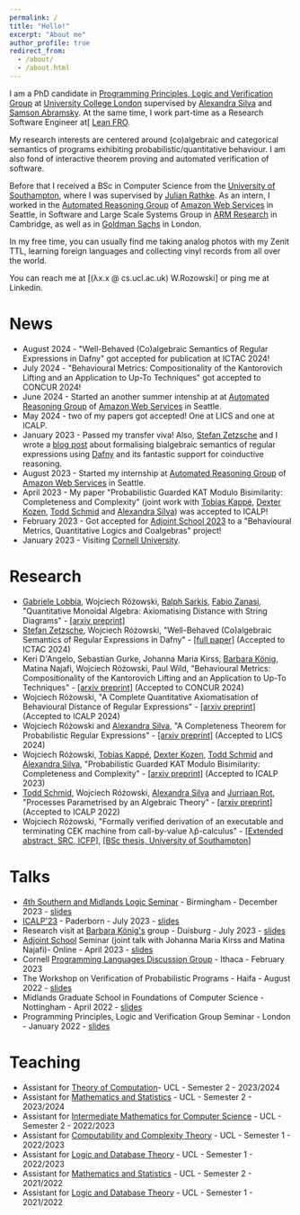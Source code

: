 ```yaml
---
permalink: /
title: "Hello!"
excerpt: "About me"
author_profile: true
redirect_from: 
  - /about/
  - /about.html
---
```


I am a PhD candidate in [Programming Principles, Logic and Verification Group](http://pplv.cs.ucl.ac.uk/welcome/) at [University College London](https://www.ucl.ac.uk/) supervised by [Alexandra Silva](https://alexandrasilva.org/#/main.html) and [Samson Abramsky](https://www.cs.ox.ac.uk/people/samson.abramsky/). At the same time, I work part-time as a Research Software Engineer at[ [Lean FRO](https://lean-fro.org).

My research interests are centered around (co)algebraic and categorical semantics of programs exhibiting probabilistic/quantitative behaviour. I am also fond of interactive theorem proving and automated verification of software.

Before that I received a BSc in Computer Science from the [University of Southampton](https://www.ecs.soton.ac.uk/), where I was supervised by [Julian Rathke](https://www.ecs.soton.ac.uk/people/jr1a06). As an intern, I worked in the [Automated Reasoning Group](https://aws.amazon.com/security/provable-security/) of [Amazon Web Services](https://aws.amazon.com/) in Seattle, in Software and Large Scale Systems Group in [ARM Research](https://www.arm.com/resources/research) in Cambridge, as well as in [Goldman Sachs](https://www.goldmansachs.com/careers/divisions/engineering/) in London.

In my free time, you can usually find me taking analog photos with my Zenit TTL, learning foreign languages and collecting vinyl records from all over the world.

You can reach me at [(λx.x @ cs.ucl.ac.uk) W.Rozowski] or ping me at Linkedin. 

News
====
* August 2024 - "Well-Behaved (Co)algebraic Semantics of Regular Expressions in Dafny" got accepted for publication at ICTAC 2024!
* July 2024 - "Behavioural Metrics: Compositionality of the Kantorovich Lifting and an Application to Up-To Techniques" got accepted to CONCUR 2024!
* June 2024 - Started an another summer intenship at at [Automated Reasoning Group](https://aws.amazon.com/security/provable-security/) of [Amazon Web Services](https://aws.amazon.com/) in Seattle.
* May 2024 - two of my papers got accepted! One at LICS and one at ICALP.
* January 2023 - Passed my transfer viva! Also, [Stefan Zetzsche](https://zetzsche.st) and I wrote a [blog post](https://dafny.org/blog/2024/01/12/semantics-of-regular-expressions/) about formalising bialgebraic semantics of regular expressions using [Dafny](https://dafny.org) and its fantastic support for coinductive reasoning.
* August 2023 - Started my internship at [Automated Reasoning Group](https://aws.amazon.com/security/provable-security/) of [Amazon Web Services](https://aws.amazon.com/) in Seattle.
* April 2023 - My paper "Probabilistic Guarded KAT Modulo Bisimilarity: Completeness and Complexity" (joint work with [Tobias Kappé](https://tobias.kap.pe), [Dexter Kozen](https://www.cs.cornell.edu/~kozen/), [Todd Schmid](https://toddtoddtodd.net) and [Alexandra Silva](https://alexandrasilva.org/#/main.html)) was accepted to ICALP!
* February 2023 - Got accepted for [Adjoint School 2023](https://adjointschool.com/2023.html) to a "Behavioural Metrics, Quantitative Logics and Coalgebras" project!
* January 2023 - Visiting [Cornell University](https://www.cs.cornell.edu/).

Research
===
* [Gabriele Lobbia](https://globbia.github.io), Wojciech Różowski, [Ralph Sarkis](https://ralphs16.github.io), [Fabio Zanasi](http://www.zanasi.com/fabio/#/main.html), "Quantitative Monoidal Algebra: Axiomatising Distance with String Diagrams" - [[arxiv preprint]](https://arxiv.org/abs/2410.09229)
* [Stefan Zetzsche](https://zetzsche.st), Wojciech Różowski, "Well-Behaved (Co)algebraic Semantics of Regular Expressions in Dafny" - [[full paper]](https://www.amazon.science/publications/well-behaved-coalgebraic-semantics-of-regular-expressions-in-dafny) (Accepted to ICTAC 2024)
* Keri D'Angelo, Sebastian Gurke, Johanna Maria Kirss, [Barbara König](https://www.uni-due.de/theoinf/people/koenig.php), Matina Najafi, Wojciech Różowski, Paul Wild, "Behavioural Metrics: Compositionality of the Kantorovich Lifting and an Application to Up-To Techniques" - [[arxiv preprint]](https://arxiv.org/abs/2404.19632) (Accepted to CONCUR 2024)
* Wojciech Różowski, "A Complete Quantitative Axiomatisation of Behavioural Distance of Regular Expressions" - [[arxiv preprint]](https://arxiv.org/abs/2404.13352) (Accepted to ICALP 2024)
* Wojciech Różowski and [Alexandra Silva](https://alexandrasilva.org/#/main.html), "A Completeness Theorem for Probabilistic Regular Expressions" - [[arxiv preprint]](https://arxiv.org/abs/2310.08779) (Accepted to LICS 2024)
* Wojciech Różowski, [Tobias Kappé](https://tobias.kap.pe), [Dexter Kozen](https://www.cs.cornell.edu/~kozen/), [Todd Schmid](https://toddtoddtodd.net) and [Alexandra Silva](https://alexandrasilva.org/#/main.html), "Probabilistic Guarded KAT Modulo Bisimilarity: Completeness and Complexity" - [[arxiv preprint]](https://arxiv.org/abs/2305.01755) (Accepted to ICALP 2023)
* [Todd Schmid](https://fauxefox.github.io/toddwayneschmid/index.html), Wojciech Różowski, [Alexandra Silva](https://alexandrasilva.org/#/main.html) and [Jurriaan Rot](http://jurriaan.creativecode.org/), "Processes Parametrised by an Algebraic Theory" - [[arxiv preprint]](https://arxiv.org/abs/2202.06901) (Accepted to ICALP 2022)
* Wojciech Różowski, "Formally verified derivation of an executable and terminating CEK machine from call-by-value λp̂-calculus" - [[Extended abstract, SRC, ICFP]](./files/icfp21src-paper1.pdf), [[BSc thesis, University of Southampton]](./files/report.pdf)

Talks
===
* [4th Southern and Midlands Logic Seminar](https://www.anupamdas.com/smls4/) - Birmingham - December 2023 - [slides](./files/PRE.pdf)
* [ICALP'23](https://icalp2023.cs.upb.de) - Paderborn - July 2023 - [slides](./files/ICALP23.pdf)
* Research visit at [Barbara König's](https://www.uni-due.de/theoinf/people/koenig_en.php) group - Duisburg - July 2023 - [slides](./files/Duisburg.pdf)
* [Adjoint School](https://adjointschool.com/2023.html) Seminar (joint talk with Johanna Maria Kirss and Matina Najafi)- Online - April 2023 - [slides](./files/adjoint.pdf)
* Cornell [Programming Languages Discussion Group](https://pl.cs.cornell.edu/pldg/2023sp/) - Ithaca - February 2023
* The Workshop on Verification of Probabilistic Programs - Haifa - August 2022 - [slides](./files/veriprop.pdf)
* Midlands Graduate School in Foundations of Computer Science - Nottingham - April 2022 - [slides](./files/MGS_Presentation.pdf)
* Programming Principles, Logic and Verification Group Seminar - London - January 2022 - [slides](./files/PPLV_presentation%20(7).pdf)

Teaching
===
* Assistant for [Theory of Computation](https://www.ucl.ac.uk/module-catalogue/modules/theory-of-computation-COMP0003)- UCL - Semester 2 - 2023/2024
* Assistant for [Mathematics and Statistics](https://www.ucl.ac.uk/module-catalogue/modules/logic-and-database-theory/COMP0011) - UCL - Semester 2 - 2023/2024
* Assistant for [Intermediate Mathematics for Computer Science](https://www.ucl.ac.uk/module-catalogue/modules/intermediate-mathematics-for-computer-science-COMP0199) - UCL - Semester 2 - 2022/2023
* Assistant for [Computability and Complexity Theory](https://www.ucl.ac.uk/module-catalogue/modules/computability-and-complexity-theory/COMP0017) - UCL - Semester 1 - 2022/2023
* Assistant for [Logic and Database Theory](https://www.ucl.ac.uk/module-catalogue/modules/logic-and-database-theory/COMP0009) - UCL - Semester 1 - 2022/2023
* Assistant for [Mathematics and Statistics](https://www.ucl.ac.uk/module-catalogue/modules/logic-and-database-theory/COMP0011) - UCL - Semester 2 - 2021/2022
* Assistant for [Logic and Database Theory](https://www.ucl.ac.uk/module-catalogue/modules/logic-and-database-theory/COMP0009) - UCL - Semester 1 - 2021/2022
